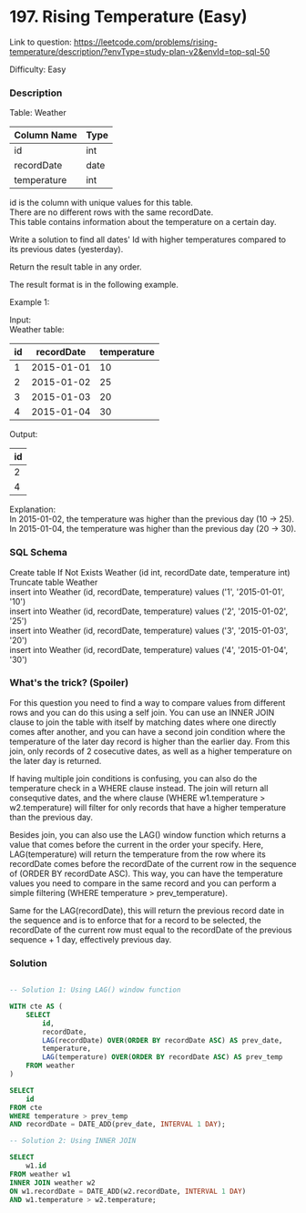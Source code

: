 # 197. Rising Temperature (Easy)

Link to question: https://leetcode.com/problems/rising-temperature/description/?envType=study-plan-v2&envId=top-sql-50

Difficulty: Easy

### Description

Table: Weather


| Column Name   | Type    |
|---------------|---------|
| id            | int     |
| recordDate    | date    |
| temperature   | int     |

id is the column with unique values for this table.\
There are no different rows with the same recordDate.\
This table contains information about the temperature on a certain day.
 

Write a solution to find all dates' Id with higher temperatures compared to its previous dates (yesterday).

Return the result table in any order.

The result format is in the following example.

 

Example 1:

Input: \
Weather table:

| id | recordDate | temperature |
|----|------------|-------------|
| 1  | 2015-01-01 | 10          |
| 2  | 2015-01-02 | 25          |
| 3  | 2015-01-03 | 20          |
| 4  | 2015-01-04 | 30          |

Output: 

| id |
|----|
| 2  |
| 4  |

Explanation: \
In 2015-01-02, the temperature was higher than the previous day (10 -> 25).\
In 2015-01-04, the temperature was higher than the previous day (20 -> 30).



### SQL Schema
Create table If Not Exists Weather (id int, recordDate date, temperature int)\
Truncate table Weather\
insert into Weather (id, recordDate, temperature) values ('1', '2015-01-01', '10')\
insert into Weather (id, recordDate, temperature) values ('2', '2015-01-02', '25')\
insert into Weather (id, recordDate, temperature) values ('3', '2015-01-03', '20')\
insert into Weather (id, recordDate, temperature) values ('4', '2015-01-04', '30')

### What's the trick? (Spoiler)

For this question you need to find a way to compare values from different rows and you can do this using a self join. You can use an INNER JOIN clause to join the table with itself by matching dates where one directly comes after another, and you can have a second join condition where the temperature of the later day record is higher than the earlier day. From this join, only records of 2 cosecutive dates, as well as a higher temperature on the later day is returned.

If having multiple join conditions is confusing, you can also do the temperature check in a WHERE clause instead. The join will return all consequtive dates, and the where clause (WHERE w1.temperature > w2.temperature) will filter for only records that have a higher temperature than the previous day.

Besides join, you can also use the LAG() window function which returns a value that comes before the current in the order your specify. Here, LAG(temperature) will return the temperature from the row where its recordDate comes before the recordDate of the current row in the sequence of (ORDER BY recordDate ASC). This way, you can have the temperature values you need to compare in the same record and you can perform a simple filtering (WHERE temperature > prev_temperature).

Same for the LAG(recordDate), this will return the previous record date in the sequence and is to enforce that for a record to be selected, the recordDate of the current row must equal to the recordDate of the previous sequence + 1 day, effectively previous day.

### Solution

```sql

-- Solution 1: Using LAG() window function

WITH cte AS (
    SELECT
        id,
        recordDate,
        LAG(recordDate) OVER(ORDER BY recordDate ASC) AS prev_date,
        temperature,
        LAG(temperature) OVER(ORDER BY recordDate ASC) AS prev_temp
    FROM weather
)

SELECT
    id
FROM cte
WHERE temperature > prev_temp
AND recordDate = DATE_ADD(prev_date, INTERVAL 1 DAY);

-- Solution 2: Using INNER JOIN

SELECT
    w1.id
FROM weather w1
INNER JOIN weather w2
ON w1.recordDate = DATE_ADD(w2.recordDate, INTERVAL 1 DAY)
AND w1.temperature > w2.temperature;
